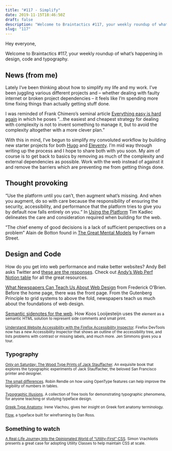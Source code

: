```yaml
---
title: "#117 - Simplify"
date: 2019-11-15T18:46:50Z
draft: false
description: "Welcome to Braintactics #117, your weekly roundup of what’s happening in design, code and typography."
slug: "117"
---
```


Hey everyone,

Welcome to Braintactics #117, your weekly roundup of what’s happening in design, code and typography.

## News (from me)

Lately I‘ve been thinking about how to simplify my life and my work. I’ve been juggling various different projects and – whether dealing with faulty internet or broken project dependencies – it feels like I’m spending more time fixing things than actually getting stuff done.

I was reminded of Frank Chimero’s seminal article [Everything easy is hard again](https://frankchimero.com/writing/everything-easy-is-hard-again/) in which he poses “...the easiest and cheapest strategy for dealing with complexity is not to invent something to manage it, but to avoid the complexity altogether with a more clever plan.”

With this in mind, I’ve begun to simplify my convoluted workflow by building new starter projects for both [Hugo](https://gohugo.io/) and [Eleventy](https://www.11ty.io/). I’m mid way through writing up the process and I hope to share both with you soon. My aim of course is to get back to basics by removing as much of the complexity and external dependencies as possible. Work with the web instead of against it and remove the barriers which are preventing me from getting things done.

## Thought provoking

“Use the platform until you can’t, then augment what’s missing. And when you augment, do so with care because the responsibility of ensuring the security, accessibility, and performance that the platform tries to give you by default now falls entirely on you.“ In [Using the Platform](https://timkadlec.com/remembers/2019-10-21-using-the-platform/) Tim Kadlec delineates the care and consideration required when building for the web.

“The chief enemy of good decisions is a lack of sufficient perspectives on a problem” Alain de Botton found in [The Great Mental Models](https://fs.blog/tgmm/) by Farnam Street.

## Design and Code

How do you get into web performance and make better websites? Andy Bell asks Twitter and [these are the responses](https://twitter.com/hankchizljaw/status/1193606108121837568?s=20). Check out [Andy’s Web Perf Notion table](https://www.notion.so/0ff36fef08f640ef9085103839bac372?v=6383913289ee4a2b8e87542cab06b1ca) for all the great resources.

[What Newspapers Can Teach Us About Web Design](https://www.smashingmagazine.com/2019/11/newspapers-teach-web-design/) from Frederick O’Brien. Before the home page, there was the front page. From the Gutenberg Principle to grid systems to above the fold, newspapers teach us much about the foundations of web design.

[Semantic sidenotes for the web](https://www.kooslooijesteijn.net/blog/semantic-sidenotes). How Koos Looijesteijn uses the <small> element as a semantic HTML solution to represent side comments and small print.

[Understand Website Accessibility with the Firefox Accessibility Inspector](https://www.youtube.com/watch?v=7mqqgIxX_NU). Firefox DevTools now has a new Accessibility Inspector that shows an outline of the accessibility tree, and lists problems with contrast or missing labels, and much more. Jen Simmons gives you a tour.

## Typography

[Only on Saturday: The Wood Type Prints of Jack Stauffacher](https://www.kickstarter.com/projects/letterformarchive/only-on-saturday-the-wood-type-prints-of-jack-stauffacher). An exquisite book that explores the typographic experiments of Jack Stauffacher, the beloved San Francisco printer and designer.

[The small differences](http://robinrendle.com/notes/the-smallest-difference.html). Robin Rendle on how using OpenType features can help improve the legibility of numbers in tables.

[Typographic Illusions](https://www.typography.com/blog/typographic-illusions). A collection of free tools for demonstrating typographic phenomena, for anyone teaching or studying typeface design.

[Greek Type Anatomy](https://www.type-together.com/greek-type-anatomy). Irene Vlachou, gives her insight on Greek font anatomy terminology.

[Flow](https://danross.co/flow/), a typeface built for wireframing by Dan Ross.

## Something to watch

[A Real-Life Journey Into the Opinionated World of “Utility-First” CSS](https://dotall.com/sessions/a-real-life-journey-into-the-opinionated-world-of-utility-first-css). Simon Vrachliotis presents a great case for adopting Utility Classes to help maintain CSS at scale.
